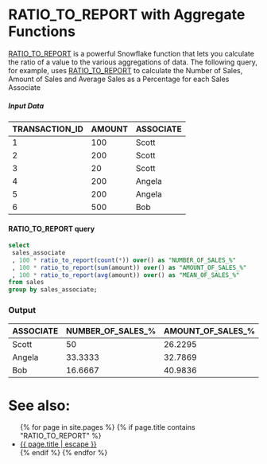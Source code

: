 # RATIO_TO_REPORT with Aggregate Functions

[RATIO_TO_REPORT](ratio_to_report-in-Snowflake.md) is a powerful Snowflake function that lets you calculate the ratio of a value to the various aggregations of data. The following query, for example, uses [RATIO_TO_REPORT](ratio_to_report-in-Snowflake.md) to calculate the Number of Sales, Amount of Sales and Average Sales as a Percentage for each Sales Associate

##### Input Data

| TRANSACTION_ID | AMOUNT | ASSOCIATE|
|----------------|--------|----------|
| 1              | 100    | Scott    |
| 2              | 200    | Scott    |
| 3              | 20     | Scott    |
| 4              | 200    | Angela   |
| 5              | 200    | Angela   |
| 6              | 500    | Bob      |

#### RATIO_TO_REPORT query

```sql
select 
 sales_associate
 , 100 * ratio_to_report(count(*)) over() as "NUMBER_OF_SALES_%"
 , 100 * ratio_to_report(sum(amount)) over() as "AMOUNT_OF_SALES_%"
 , 100 * ratio_to_report(avg(amount)) over() as "MEAN_OF_SALES_%"
from sales
group by sales_associate;
```

### Output

| ASSOCIATE | NUMBER_OF_SALES_% | AMOUNT_OF_SALES_% |
|-----------|-------------------|-------------------|
| Scott     | 50                | 26.2295           |
| Angela    | 33.3333           | 32.7869           |
| Bob       | 16.6667           | 40.9836           |

# See also:
<ul id="recent-articles">
{% for page in site.pages %}
    {% if page.title contains "RATIO_TO_REPORT" %}
    <li>
    <a href="{{ page.url | relative_url }}">{{ page.title | escape }}</a>
    </li>
    {% endif %}
{% endfor %}
</ul>

